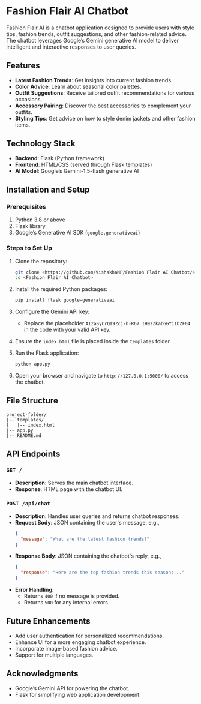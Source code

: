 # Fashion Flair AI Chatbot

Fashion Flair AI is a chatbot application designed to provide users with style tips, fashion trends, outfit suggestions, and other fashion-related advice. The chatbot leverages Google’s Gemini generative AI model to deliver intelligent and interactive responses to user queries.

## Features
- **Latest Fashion Trends**: Get insights into current fashion trends.
- **Color Advice**: Learn about seasonal color palettes.
- **Outfit Suggestions**: Receive tailored outfit recommendations for various occasions.
- **Accessory Pairing**: Discover the best accessories to complement your outfits.
- **Styling Tips**: Get advice on how to style denim jackets and other fashion items.

## Technology Stack
- **Backend**: Flask (Python framework)
- **Frontend**: HTML/CSS (served through Flask templates)
- **AI Model**: Google’s Gemini-1.5-flash generative AI

## Installation and Setup

### Prerequisites
1. Python 3.8 or above
2. Flask library
3. Google’s Generative AI SDK (`google.generativeai`)

### Steps to Set Up
1. Clone the repository:
   ```bash
   git clone <https://github.com/VishakhaMP/Fashion Flair AI Chatbot/>
   cd <Fashion Flair AI Chatbot>
   ```

2. Install the required Python packages:
   ```bash
   pip install flask google-generativeai
   ```

3. Configure the Gemini API key:
   - Replace the placeholder `AIzaSyCrQI9Zcj-h-R67_IH9zZkabGGYj1bZF04` in the code with your valid API key.

4. Ensure the `index.html` file is placed inside the `templates` folder.

5. Run the Flask application:
   ```bash
   python app.py
   ```

6. Open your browser and navigate to `http://127.0.0.1:5000/` to access the chatbot.

## File Structure
```
project-folder/
|-- templates/
|   |-- index.html
|-- app.py
|-- README.md
```

## API Endpoints

### `GET /`
- **Description**: Serves the main chatbot interface.
- **Response**: HTML page with the chatbot UI.

### `POST /api/chat`
- **Description**: Handles user queries and returns chatbot responses.
- **Request Body**: JSON containing the user's message, e.g.,
  ```json
  {
    "message": "What are the latest fashion trends?"
  }
  ```
- **Response Body**: JSON containing the chatbot's reply, e.g.,
  ```json
  {
    "response": "Here are the top fashion trends this season:..."
  }
  ```
- **Error Handling**:
  - Returns `400` if no message is provided.
  - Returns `500` for any internal errors.


## Future Enhancements
- Add user authentication for personalized recommendations.
- Enhance UI for a more engaging chatbot experience.
- Incorporate image-based fashion advice.
- Support for multiple languages.

## Acknowledgments
- Google’s Gemini API for powering the chatbot.
- Flask for simplifying web application development.


